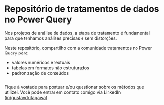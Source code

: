 # Repositório de tratamentos de dados no Power Query
Nos projetos de análise de dados, a etapa de tratamento é fundamental para que tenhamos análises precisas e sem distorções.

Neste repositório, compartilho com a comunidade tratamentos no Power Query para:
<ul>
  <li>valores numéricos e textuais</li>
  <li>tabelas em formatos não estruturados</li>
  <li>padronização de conteúdos</li>
</ul>

## 
Fique à vontade para pontuar e/ou questionar sobre os métodos que utilizei. Você pode entrar em contato comigo via LinkedIn (<a href="https://www.linkedin.com/in/gustavokitagawa/?lipi=urn%3Ali%3Apage%3Ad_flagship3_feed%3B4WI%2FZjJcSgyY6zunhxLegw%3D%3D">in/gustavokitagawa</a>).
